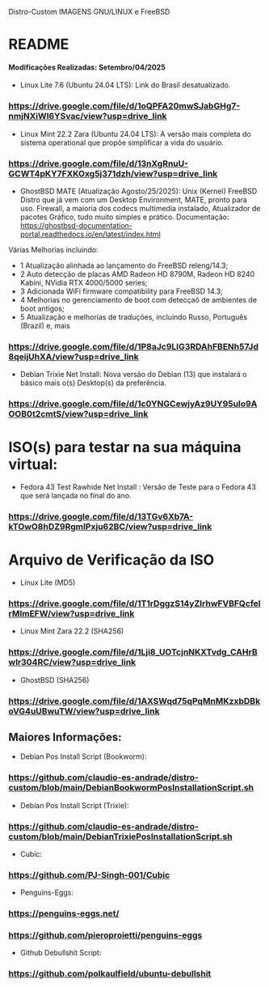  Distro-Custom IMAGENS GNU/LINUX e FreeBSD

# README

#### Modificações Realizadas: Setembro/04/2025

- Linux Lite 7.6 (Ubuntu 24.04 LTS): Link do Brasil desatualizado.

### https://drive.google.com/file/d/1oQPFA20mwSJabGHg7-nmjNXiWl6YSvac/view?usp=drive_link


- Linux Mint 22.2 Zara (Ubuntu 24.04 LTS): A versão mais completa do sistema operational que propõe simplificar a vida do usuário.

### https://drive.google.com/file/d/13nXgRnuU-GCWT4pKY7FXKOxg5j371dzh/view?usp=drive_link

- GhostBSD MATE (Atualização Agosto/25/2025): Unix (Kernel) FreeBSD Distro que já vem com um Desktop Environment, MATE, pronto para uso.
Firewall, a maioria dos codecs multimedia instalado, Atualizador de pacotes Gráfico, tudo muito simples e prático. Documentação: https://ghostbsd-documentation-portal.readthedocs.io/en/latest/index.html

 Várias Melhorias incluindo:
 - 1 Atualização alinhada ao lançamento do FreeBSD releng/14.3;
 - 2 Auto detecção de placas AMD Radeon HD 8790M, Radeon HD 8240 Kabini, NVidia RTX 4000/5000 series;
 - 3 Adicionada WiFi firmware compatibility para FreeBSD 14.3; 
 - 4 Melhorias no gerenciamento de boot com detecçaõ de ambientes de boot antigos;
 - 5 Atualização e melhorias de traduções, incluindo Russo, Português (Brazil) e,
 mais

### https://drive.google.com/file/d/1P8aJc9LIG3RDAhFBENh57Jd8qeijUhXA/view?usp=drive_link 

- Debian Trixie Net Install: Nova versão do Debian (13) que instalará o básico mais o(s) Desktop(s) da preferência.

### https://drive.google.com/file/d/1c0YNGCewjyAz9UY95uIo9AOOB0t2cmtS/view?usp=drive_link

# ISO(s) para testar na sua máquina virtual:

- Fedora 43 Test Rawhide Net Install : Versão de Teste para o Fedora 43 que será lançada no final do ano.

### https://drive.google.com/file/d/13TGv6Xb7A-kTOwO8hDZ9RgmIPxju62BC/view?usp=drive_link


# Arquivo de Verificação da ISO

- Linux Lite (MD5)

### https://drive.google.com/file/d/1T1rDggzS14yZIrhwFVBFQcfelrMImEFW/view?usp=drive_link

- Linux Mint Zara 22.2 (SHA256)

### https://drive.google.com/file/d/1Lji8_UOTcjnNKXTvdg_CAHrBwlr304RC/view?usp=drive_link


- GhostBSD (SHA256)

### https://drive.google.com/file/d/1AXSWqd75qPqMnMKzxbDBkoVG4uUBwuTW/view?usp=drive_link



## Maiores Informações:

- Debian Pos Install Script (Bookworm):

### https://github.com/claudio-es-andrade/distro-custom/blob/main/DebianBookwormPosInstallationScript.sh

- Debian Pos Install Script (Trixie):

### https://github.com/claudio-es-andrade/distro-custom/blob/main/DebianTrixiePosInstallationScript.sh

- Cubic:

### https://github.com/PJ-Singh-001/Cubic

- Penguins-Eggs:

### https://penguins-eggs.net/
### https://github.com/pieroproietti/penguins-eggs

- Github Debullshit Script:

### https://github.com/polkaulfield/ubuntu-debullshit
